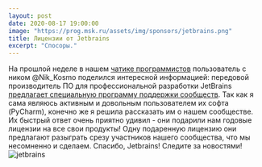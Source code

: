 ```yaml
---
layout: post
date: 2020-08-17 19:00:00
image: "https://prog.msk.ru/assets/img/sponsors/jetbrains.png"
title: Лицензии от Jetbrains
excerpt: "Спосоры."
---
```

На прошлой неделе в нашем [чатике программистов](https://t.me/progmsk) пользователь с ником @Nik_Kosmo поделился интересной информацией: передовой производитель ПО для профессиональной разработки JetBrains [предлагает специальную программу поддержки сообществ](https://www.jetbrains.com/community/user-groups/#section=communities).
Так как я сама являюсь активным и довольным пользователем их софта (PyCharm), конечно же я решила рассказать им о нашем сообществе.
Их быстрый ответ очень приятно удивил - они подарили нам годовые лицензии на все свои продукты!
Одну подаренную лицензию они предлагают разыграть срезу участников нашего сообщества, что мы несомненно и сделаем.
Спасибо, Jetbrains!
Следите за новостями!
![jetbrains](/assets/img/sponsors/jetbrains.jpg)